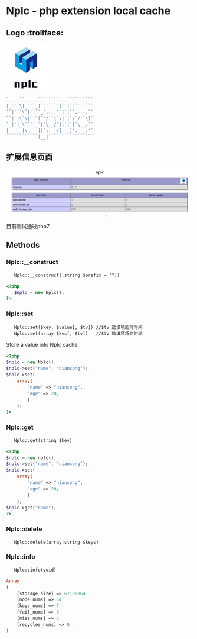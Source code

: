 # Nplc - php extension local cache

## Logo :trollface:
![logo](https://raw.githubusercontent.com/HughNian/nplc/master/logo.jpg)

```php
`____``_____`````````__``````````
|_```\|_```_|```````[``|`````````
``|```\`|`|``_`.--.``|`|``.---.``
``|`|\`\|`|`[`'/'`\`\|`|`/`/'`\]`
`_|`|_\```|_`|`\__/`||`|`|`\__.``
|_____|\____||`;.__/[___]'.___.'`
````````````[__|`````````````````
```

## 扩展信息页面
![phpinfo](https://raw.githubusercontent.com/HughNian/nplc/master/phpinfo.jpg)

目前测试通过php7

## Methods

### Nplc::__construct
```
   Nplc::__construct([string $prefix = ""])
```
```php
<?php
   $nplc = new Nplc();
?>
```

### Nplc::set
```
   Nplc::set($key, $value[, $tv]) //$tv 选填项超时时间
   Nplc::set(array $kvs[, $tv])   //$tv 选填项超时时间
```
   Store a value into Nplc cache. 
```php
<?php
$nplc = new Nplc();
$nplc->set("name", "niansong");
$nplc->set(
    array(
        "name" => "niansong",
        "age" => 20,
        )
    );
?>
```

### Nplc::get
```
   Nplc::get(string $key)
```
```php
<?php
$nplc = new nplc();
$nplc->set("name", "niansong");
$nplc->set(
    array(
        "name" => "niansong",
        "age" => 20,
        )
    );
$nplc->get("name");
?>
```

### Nplc::delete
```
   Nplc::delete(array|string $keys)
```
### Nplc::info
```
   Nplc::info(void)
```
```php
Array
(
    [storage_size] => 67108864
    [node_nums] => 64
    [keys_nums] => 7
    [fail_nums] => 0
    [miss_nums] => 5
    [recycles_nums] => 0
)
```
